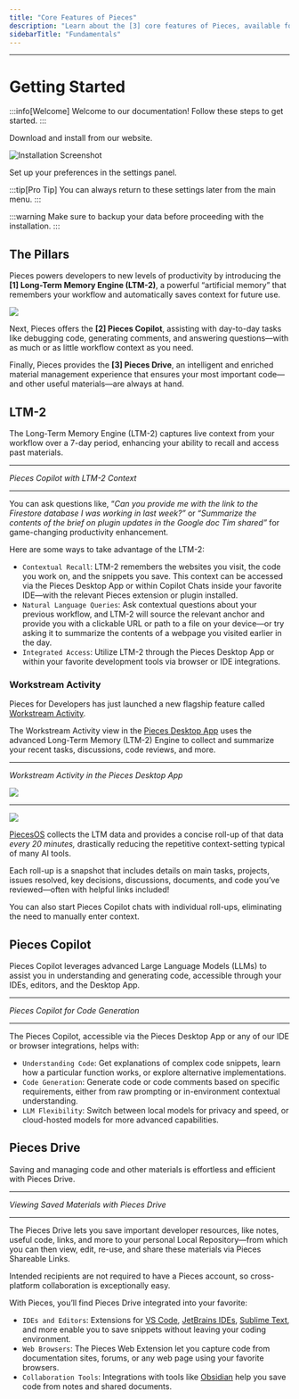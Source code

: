 ```yaml
---
title: "Core Features of Pieces"
description: "Learn about the [3] core features of Pieces, available for use within the Pieces for Developers Desktop App and any supported browser or IDE integration."
sidebarTitle: "Fundamentals"
---
```


---

# Getting Started

:::info[Welcome]
Welcome to our documentation! Follow these steps to get started.
:::

<Steps>
<Step number="1" title="Install the Application">
Download and install from our website.

![Installation Screenshot](https://storage.googleapis.com/hashnode_product_documentation_assets/meet_pieces_assets/meet_pieces/fundamentals/ltm-2-header.png)
</Step>

<Step number="2" title="Configure Settings">
Set up your preferences in the settings panel.
</Step>
</Steps>

:::tip[Pro Tip]
You can always return to these settings later from the main menu.
:::

:::warning
Make sure to backup your data before proceeding with the installation.
:::

## The Pillars

Pieces powers developers to new levels of productivity by introducing the **[1] Long-Term Memory Engine (LTM-2)**, a powerful “artificial memory” that remembers your workflow and automatically saves context for future use.

![](https://storage.googleapis.com/hashnode_product_documentation_assets/meet_pieces_assets/meet_pieces/fundamentals/ltm-2-header.png)

Next, Pieces offers the **[2] Pieces Copilot**, assisting with day-to-day tasks like debugging code, generating comments, and answering questions—with as much or as little workflow context as you need.

Finally, Pieces provides the **[3] Pieces Drive**, an intelligent and enriched material management experience that ensures your most important code—and other useful materials—are always at hand.
  
  ## LTM-2

The Long-Term Memory Engine (LTM-2) captures live context from your workflow over a 7-day period, enhancing your ability to recall and access past materials.

---

_Pieces Copilot with LTM-2 Context_

---

You can ask questions like, “_Can you provide me with the link to the Firestore database I was working in last week?”_ or “_Summarize the contents of the brief on plugin updates in the Google doc Tim shared”_ for game-changing productivity enhancement.

Here are some ways to take advantage of the LTM-2:

- `Contextual Recall`: LTM-2 remembers the websites you visit, the code you work on, and the snippets you save. This context can be accessed via the Pieces Desktop App or within Copilot Chats inside your favorite IDE—with the relevant Pieces extension or plugin installed.
- `Natural Language Queries`: Ask contextual questions about your previous workflow, and LTM-2 will source the relevant anchor and provide you with a clickable URL or path to a file on your device—or try asking it to summarize the contents of a webpage you visited earlier in the day.
- `Integrated Access`: Utilize LTM-2 through the Pieces Desktop App or within your favorite development tools via browser or IDE integrations.

### Workstream Activity

Pieces for Developers has just launched a new flagship feature called [Workstream Activity](https://docs.pieces.app/products/desktop/workstream-activity).

The Workstream Activity view in the [Pieces Desktop App](https://docs.pieces.app/products/desktop) uses the advanced Long-Term Memory (LTM-2) Engine to collect and summarize your recent tasks, discussions, code reviews, and more.

---

_Workstream Activity in the Pieces Desktop App_

![](https://storage.googleapis.com/hashnode_product_documentation_assets/desktop_app_assets/workstream_activity/new_workstream_activity_media/ltm_rollup_demo_screenshot.png)

---

![](https://cdn.hashnode.com/res/hashnode/image/upload/v1734014941536/9c298363-d6b4-4e4a-9965-72db0fa59bc6.png?auto=compress,format&format=webp&q=75)
  
[PiecesOS](https://docs.pieces.app/products/core-dependencies/pieces-os) collects the LTM data and provides a concise roll-up of that data _every 20 minutes,_ drastically reducing the repetitive context-setting typical of many AI tools.

Each roll-up is a snapshot that includes details on main tasks, projects, issues resolved, key decisions, discussions, documents, and code you’ve reviewed—often with helpful links included\!

You can also start Pieces Copilot chats with individual roll-ups, eliminating the need to manually enter context.

## Pieces Copilot

Pieces Copilot leverages advanced Large Language Models (LLMs) to assist you in understanding and generating code, accessible through your IDEs, editors, and the Desktop App.

---

_Pieces Copilot for Code Generation_

---

The Pieces Copilot, accessible via the Pieces Desktop App or any of our IDE or browser integrations, helps with:

- `Understanding Code`: Get explanations of complex code snippets, learn how a particular function works, or explore alternative implementations.
- `Code Generation`: Generate code or code comments based on specific requirements, either from raw prompting or in-environment contextual understanding.
- `LLM Flexibility`: Switch between local models for privacy and speed, or cloud-hosted models for more advanced capabilities.

## Pieces Drive

Saving and managing code and other materials is effortless and efficient with Pieces Drive.

---

_Viewing Saved Materials with Pieces Drive_

---

The Pieces Drive lets you save important developer resources, like notes, useful code, links, and more to your personal Local Repository—from which you can then view, edit, re-use, and share these materials via Pieces Shareable Links.

Intended recipients are not required to have a Pieces account, so cross-platform collaboration is exceptionally easy.

With Pieces, you’ll find Pieces Drive integrated into your favorite:

- `IDEs and Editors`: Extensions for [VS Code](https://docs.pieces.app/products/extensions-plugins/visual-studio-code), [JetBrains IDEs](https://docs.pieces.app/products/extensions-plugins/jetbrains), [Sublime Text](https://docs.pieces.app/products/extensions-plugins/sublime), and more enable you to save snippets without leaving your coding environment.
- `Web Browsers`: The Pieces Web Extension let you capture code from documentation sites, forums, or any web page using your favorite browsers.
- `Collaboration Tools`: Integrations with tools like [Obsidian](https://docs.pieces.app/products/obsidian) help you save code from notes and shared documents.